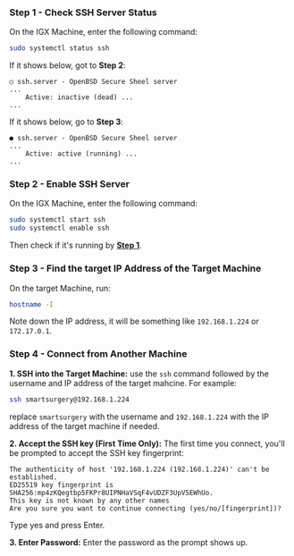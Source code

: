 ### Step 1 - Check SSH Server Status
On the IGX Machine, enter the following command:
```bash
sudo systemctl status ssh
```
If it shows below, got to **Step 2**:
```
○ ssh.server - OpenBSD Secure Sheel server
...
    Active: inactive (dead) ...
...
```
If it shows below, go to **Step 3**:
```
● ssh.server - OpenBSD Secure Sheel server
...
    Active: active (running) ...
...
```
    
### Step 2 - Enable SSH Server
On the IGX Machine, enter the following command:
```bash
sudo systemctl start ssh
sudo systemctl enable ssh
```
Then check if it's running by [**Step 1**](#step-1---check-ssh-server-status).

### Step 3 - Find the target IP Address of the Target Machine
On the target Machine, run:
```bash
hostname -I
```
Note down the IP address, it will be something like `192.168.1.224` or `172.17.0.1`.

### Step 4 - Connect from Another Machine
**1. SSH into the Target Machine:**
use the `ssh` command followed by the username and IP address of the target mahcine. For example:
```bash
ssh smartsurgery@192.168.1.224
```
replace `smartsurgery` with the username and `192.168.1.224` with the IP address of the target machine if needed.

**2. Accept the SSH key (First Time Only):**
The first time you connect, you'll be prompted to accept the SSH key fingerprint:
```
The authenticity of host '192.168.1.224 (192.168.1.224)' can't be established.
ED25519 key fingerprint is SHA256:mp4zKQegtbp5FKPr8UIPNHaVSqF4vUDZF3UpV5EWhUo.
This key is not known by any other names
Are you sure you want to continue connecting (yes/no/[fingerprint])?
```
Type yes and press Enter.

**3. Enter Password:**
Enter the password as the prompt shows up.
